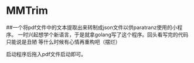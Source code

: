 # MMTrim
##一个将pdf文件中的文本提取出来转制成json文件以供paratranz使用的小程序。
一时兴起想学个新语言，于是就拿golang写了这个程序。回头看写完的代码只能说是丑陋 等什么时候有心情再重构吧（摆烂）

启动程序后拖入pdf文件启动即可。
